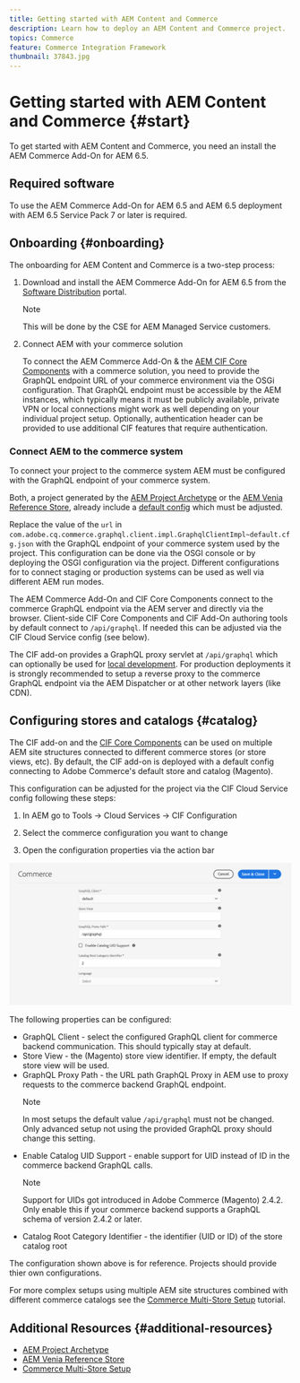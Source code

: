 ```yaml
---
title: Getting started with AEM Content and Commerce
description: Learn how to deploy an AEM Content and Commerce project.
topics: Commerce
feature: Commerce Integration Framework
thumbnail: 37843.jpg
---
```

# Getting started with AEM Content and Commerce {#start}

To get started with AEM Content and Commerce, you need an install the AEM Commerce Add-On for AEM 6.5.

## Required software

To use the AEM Commerce Add-On for AEM 6.5 and AEM 6.5 deployment with AEM 6.5 Service Pack 7 or later is required.

## Onboarding {#onboarding}

The onboarding for AEM Content and Commerce is a two-step process:

1. Download and install the AEM Commerce Add-On for AEM 6.5 from the [Software Distribution](https://experience.adobe.com/#/downloads/content/software-distribution/en/aem.html) portal.

    >[!NOTE]
    >
    >This will be done by the CSE for AEM Managed Service customers.

2. Connect AEM with your commerce solution

    To connect the AEM Commerce Add-On & the [AEM CIF Core Components](https://github.com/adobe/aem-core-cif-components) with a commerce solution, you need to provide the GraphQL endpoint URL of your commerce environment via the OSGi configuration.
    That GraphQL endpoint must be accessible by the AEM instances, which typically means it must be publicly available, private VPN or local connections might work as well depending on your individual project setup. Optionally, authentication header can be provided to use additional CIF features that require authentication.

### Connect AEM to the commerce system

To connect your project to the commerce system AEM must be configured with the GraphQL endpoint of your commerce system. 

Both, a project generated by the [AEM Project Archetype](https://github.com/adobe/aem-project-archetype) or the [AEM Venia Reference Store](https://github.com/adobe/aem-cif-guides-venia), already include a [default config](https://github.com/adobe/aem-cif-guides-venia/blob/main/ui.config/src/main/content/jcr_root/apps/venia/osgiconfig/config/com.adobe.cq.commerce.graphql.client.impl.GraphqlClientImpl~default.cfg.json) which must be adjusted.

Replace the value of the `url` in `com.adobe.cq.commerce.graphql.client.impl.GraphqlClientImpl~default.cfg.json` with the GraphQL endpoint of your commerce system used by the project. This configuration can be done via the OSGI console or by deploying the OSGI configuration via the project. Different configurations for to connect staging or production systems can be used as well via different AEM run modes.

The AEM Commerce Add-On and CIF Core Components connect to the commerce GraphQL endpoint via the AEM server and directly via the browser. Client-side CIF Core Components and CIF Add-On authoring tools by default connect to `/api/graphql`. If needed this can be adjusted via the CIF Cloud Service config (see below).

The CIF add-on provides a GraphQL proxy servlet at `/api/graphql` which can optionally be used for [local development](develop.md). For production deployments it is strongly recommended to setup a reverse proxy to the commerce GraphQL endpoint via the AEM Dispatcher or at other network layers (like CDN).

## Configuring stores and catalogs {#catalog}

The CIF add-on and the [CIF Core Components](https://github.com/adobe/aem-core-cif-components) can be used on multiple AEM site structures connected to different commerce stores (or store views, etc). By default, the CIF add-on is deployed with a default config connecting to Adobe Commerce's default store and catalog (Magento).

This configuration can be adjusted for the project via the CIF Cloud Service config following these steps:

1. In AEM go to Tools -> Cloud Services -> CIF Configuration

2. Select the commerce configuration you want to change

3. Open the configuration properties via the action bar

![CIF Cloud Services Configuration](/help/commerce/cif/assets/cif-cloud-service-config.png)

The following properties can be configured:

- GraphQL Client - select the configured GraphQL client for commerce backend communication. This should typically stay at default.
- Store View - the (Magento) store view identifier. If empty, the default store view will be used.
- GraphQL Proxy Path - the URL path GraphQL Proxy in AEM use to proxy requests to the commerce backend GraphQL endpoint.
    >[!NOTE]
    >
    > In most setups the default value `/api/graphql` must not be changed. Only advanced setup not using the provided GraphQL proxy should change this setting.
- Enable Catalog UID Support - enable support for UID instead of ID in the commerce backend GraphQL calls.
    >[!NOTE]
    >
    > Support for UIDs got introduced in Adobe Commerce (Magento) 2.4.2. Only enable this if your commerce backend supports a GraphQL schema of version 2.4.2 or later.
- Catalog Root Category Identifier - the identifier (UID or ID) of the store catalog root

The configuration shown above is for reference. Projects should provide thier own configurations.

For more complex setups using multiple AEM site structures combined with different commerce catalogs see the [Commerce Multi-Store Setup](configuring/multi-store-setup.md) tutorial.

## Additional Resources {#additional-resources}

- [AEM Project Archetype](https://github.com/adobe/aem-project-archetype)
- [AEM Venia Reference Store](https://github.com/adobe/aem-cif-guides-venia)
- [Commerce Multi-Store Setup](configuring/multi-store-setup.md)
